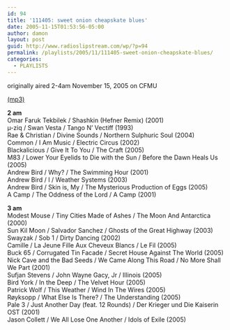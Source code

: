 ```yaml
---
id: 94
title: '111405: sweet onion cheapskate blues'
date: 2005-11-15T01:53:56-05:00
author: damon
layout: post
guid: http://www.radioslipstream.com/wp/?p=94
permalink: /playlists/2005/11/111405-sweet-onion-cheapskate-blues/
categories:
  - PLAYLISTS
---
```

originally aired 2-4am November 15, 2005 on CFMU

[(mp3)](/radio/slipstream111405.mp3) 

**2 am**  
Omar Faruk Tekbilek / Shashkin (Hefner Remix) (2001)  
µ-ziq / Swan Vesta / Tango N’ Vectiff (1993)  
Rae & Christian / Divine Sounds / Northern Sulphuric Soul (2004)  
Common / I Am Music / Electric Circus (2002)  
Blackalicious / Give It To You / The Craft (2005)  
M83 / Lower Your Eyelids to Die with the Sun / Before the Dawn Heals Us (2005)  
Andrew Bird / Why? / The Swimming Hour (2001)  
Andrew Bird / I / Weather Systems (2003)  
Andrew Bird / Skin is, My / The Mysterious Production of Eggs (2005)  
A Camp / The Oddness of the Lord / A Camp (2001)

**3 am**  
Modest Mouse / Tiny Cities Made of Ashes / The Moon And Antarctica (2000)  
Sun Kil Moon / Salvador Sanchez / Ghosts of the Great Highway (2003)  
Swayzak / Sob 1 / Dirty Dancing (2002)  
Camille / La Jeune Fille Aux Cheveux Blancs / Le Fil (2005)  
Buck 65 / Corrugated Tin Facade / Secret House Against The World (2005)  
Nick Cave and the Bad Seeds / We Came Along This Road / No More Shall We Part (2001)  
Sufjan Stevens / John Wayne Gacy, Jr / Illinois (2005)  
Bird York / In the Deep / The Velvet Hour (2005)  
Patrick Wolf / This Weather / Wind In The Wires (2005)  
Røyksopp / What Else Is There? / The Understanding (2005)  
Pale 3 / Just Another Day (feat. 12 Rounds) / Der Krieger und Die Kaiserin OST (2001)  
Jason Collett / We All Lose One Another / Idols of Exile (2005)